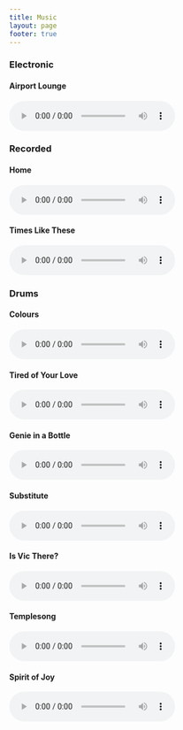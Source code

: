 ```yaml
---
title: Music
layout: page
footer: true
---
```


### Electronic

#### Airport Lounge

<p><audio controls>
  <source
    src="https://f001.backblazeb2.com/file/danbarber-music/Airport+Lounge.m4a"
    type="audio/mp4">
  <source
    src="https://f001.backblazeb2.com/file/danbarber-music/Airport+Lounge.opus"
    type="audio/ogg; codecs=opus">
</audio> </p>

### Recorded

#### Home

<p><audio controls>
  <source
    src="https://f001.backblazeb2.com/file/danbarber-music/Home.m4a"
    type="audio/mp4">
  <source
    src="https://f001.backblazeb2.com/file/danbarber-music/Home.opus"
    type="audio/ogg; codecs=opus">
</audio> </p>

#### Times Like These

<p><audio controls>
  <source
    src="https://f001.backblazeb2.com/file/danbarber-music/Times Like These.m4a"
    type="audio/mp4">
  <source
    src="https://f001.backblazeb2.com/file/danbarber-music/Times Like These.opus"
    type="audio/ogg; codecs=opus">
</audio> </p>

### Drums

#### Colours

<p><audio controls>
  <source
    src="https://f001.backblazeb2.com/file/danbarber-music/Colours.m4a"
    type="audio/mp4">
  <source
    src="https://f001.backblazeb2.com/file/danbarber-music/Colours.opus"
    type="audio/ogg; codecs=opus">
</audio> </p>

#### Tired of Your Love

<p><audio controls>
  <source
    src="https://f001.backblazeb2.com/file/danbarber-music/Tired Of Your Love.m4a"
    type="audio/mp4">
  <source
    src="https://f001.backblazeb2.com/file/danbarber-music/Tired Of Your Love.opus"
    type="audio/ogg; codecs=opus">
</audio> </p>

#### Genie in a Bottle

<p><audio controls>
  <source
    src="https://f001.backblazeb2.com/file/danbarber-music/genie_2007-07-01_mastered.m4a"
    type="audio/mp4">
  <source
    src="https://f001.backblazeb2.com/file/danbarber-music/genie_2007-07-01_mastered.opus"
    type="audio/ogg; codecs=opus">
</audio> </p>

#### Substitute

<p><audio controls>
  <source
    src="https://f001.backblazeb2.com/file/danbarber-music/substitute_2007-06-23.m4a"
    type="audio/mp4">
  <source
    src="https://f001.backblazeb2.com/file/danbarber-music/substitute_2007-06-23.opus"
    type="audio/ogg; codecs=opus">
</audio> </p>

#### Is Vic There?

<p><audio controls>
  <source
    src="https://f001.backblazeb2.com/file/danbarber-music/isvicthere_cdready.m4a"
    type="audio/mp4">
  <source
    src="https://f001.backblazeb2.com/file/danbarber-music/isvicthere_cdready.opus"
    type="audio/ogg; codecs=opus">
</audio> </p>

#### Templesong

<p><audio controls>
  <source
    src="https://f001.backblazeb2.com/file/danbarber-music/Templesong.m4a"
    type="audio/mp4">
  <source
    src="https://f001.backblazeb2.com/file/danbarber-music/Templesong.opus"
    type="audio/ogg; codecs=opus">
</audio> </p>

#### Spirit of Joy

<p><audio controls>
  <source
    src="https://f001.backblazeb2.com/file/danbarber-music/Spirit of Joy.m4a"
    type="audio/mp4">
  <source
    src="https://f001.backblazeb2.com/file/danbarber-music/Spirit of Joy.opus"
    type="audio/ogg; codecs=opus">
</audio> </p>
